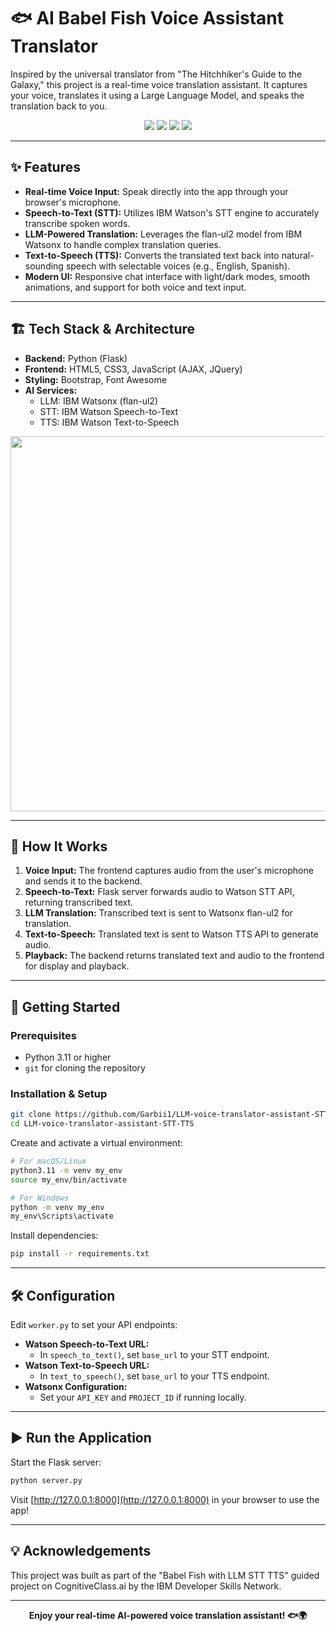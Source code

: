 # 🐟 AI Babel Fish Voice Assistant Translator

Inspired by the universal translator from "The Hitchhiker's Guide to the Galaxy," this project is a real-time voice translation assistant. It captures your voice, translates it using a Large Language Model, and speaks the translation back to you.

<p align="center">
  <img src="https://img.shields.io/badge/Python-3.11-3776AB?style=for-the-badge&logo=python&logoColor=white"/>
  <img src="https://img.shields.io/badge/Flask-2.3-000000?style=for-the-badge&logo=flask&logoColor=white"/>
  <img src="https://img.shields.io/badge/JavaScript-ES6-F7DF1E?style=for-the-badge&logo=javascript&logoColor=black"/>
  <img src="https://img.shields.io/badge/IBM-Watson-0062FF?style=for-the-badge&logo=ibm&logoColor=white"/>
</p>

---

## ✨ Features
- **Real-time Voice Input:** Speak directly into the app through your browser's microphone.
- **Speech-to-Text (STT):** Utilizes IBM Watson's STT engine to accurately transcribe spoken words.
- **LLM-Powered Translation:** Leverages the flan-ul2 model from IBM Watsonx to handle complex translation queries.
- **Text-to-Speech (TTS):** Converts the translated text back into natural-sounding speech with selectable voices (e.g., English, Spanish).
- **Modern UI:** Responsive chat interface with light/dark modes, smooth animations, and support for both voice and text input.

---

## 🏗️ Tech Stack & Architecture
- **Backend:** Python (Flask)
- **Frontend:** HTML5, CSS3, JavaScript (AJAX, JQuery)
- **Styling:** Bootstrap, Font Awesome
- **AI Services:**
  - LLM: IBM Watsonx (flan-ul2)
  - STT: IBM Watson Speech-to-Text
  - TTS: IBM Watson Text-to-Speech

<p align="center">
  <img src="https://user-images.githubusercontent.com/123456789/translator-architecture.png" width="600"/>
</p>

---

## 🔄 How It Works
1. **Voice Input:** The frontend captures audio from the user's microphone and sends it to the backend.
2. **Speech-to-Text:** Flask server forwards audio to Watson STT API, returning transcribed text.
3. **LLM Translation:** Transcribed text is sent to Watsonx flan-ul2 for translation.
4. **Text-to-Speech:** Translated text is sent to Watson TTS API to generate audio.
5. **Playback:** The backend returns translated text and audio to the frontend for display and playback.

---

## 🚀 Getting Started

### Prerequisites
- Python 3.11 or higher
- `git` for cloning the repository

### Installation & Setup
```bash
git clone https://github.com/Garbii1/LLM-voice-translator-assistant-STT-TTS.git
cd LLM-voice-translator-assistant-STT-TTS
```

Create and activate a virtual environment:
```bash
# For macOS/Linux
python3.11 -m venv my_env
source my_env/bin/activate

# For Windows
python -m venv my_env
my_env\Scripts\activate
```

Install dependencies:
```bash
pip install -r requirements.txt
```

---

## 🛠️ Configuration

Edit `worker.py` to set your API endpoints:
- **Watson Speech-to-Text URL:**
  - In `speech_to_text()`, set `base_url` to your STT endpoint.
- **Watson Text-to-Speech URL:**
  - In `text_to_speech()`, set `base_url` to your TTS endpoint.
- **Watsonx Configuration:**
  - Set your `API_KEY` and `PROJECT_ID` if running locally.

---

## ▶️ Run the Application
Start the Flask server:
```bash
python server.py
```

Visit [http://127.0.0.1:8000](http://127.0.0.1:8000) in your browser to use the app!

---

## 💡 Acknowledgements
This project was built as part of the "Babel Fish with LLM STT TTS" guided project on CognitiveClass.ai by the IBM Developer Skills Network.

---

<p align="center">
  <b>Enjoy your real-time AI-powered voice translation assistant! 🐟🌍</b>
</p>